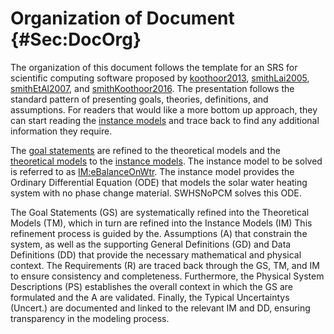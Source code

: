 # Organization of Document {#Sec:DocOrg}

The organization of this document follows the template for an SRS for scientific computing software proposed by [koothoor2013](./SecReferences.md#koothoor2013), [smithLai2005](./SecReferences.md#smithLai2005), [smithEtAl2007](./SecReferences.md#smithEtAl2007), and [smithKoothoor2016](./SecReferences.md#smithKoothoor2016). The presentation follows the standard pattern of presenting goals, theories, definitions, and assumptions. For readers that would like a more bottom up approach, they can start reading the [instance models](./SecIMs.md#Sec:IMs) and trace back to find any additional information they require.

The [goal statements](./SecGoalStmt.md#Sec:GoalStmt) are refined to the theoretical models and the [theoretical models](./SecTMs.md#Sec:TMs) to the [instance models](./SecIMs.md#Sec:IMs). The instance model to be solved is referred to as [IM:eBalanceOnWtr](./SecIMs.md#IM:eBalanceOnWtr). The instance model provides the Ordinary Differential Equation (ODE) that models the solar water heating system with no phase change material. SWHSNoPCM solves this ODE.

The Goal Statements (GS) are systematically refined into the Theoretical Models (TM), which in turn are refined into the Instance Models (IM) This refinement process is guided by the. Assumptions (A) that constrain the system, as well as the supporting General Definitions (GD) and Data Definitions (DD) that provide the necessary mathematical and physical context. The Requirements (R) are traced back through the GS, TM, and IM to ensure consistency and completeness. Furthermore, the Physical System Descriptions (PS) establishes the overall context in which the GS are formulated and the A are validated. Finally, the Typical Uncertaintys (Uncert.) are documented and linked to the relevant IM and DD, ensuring transparency in the modeling process.
